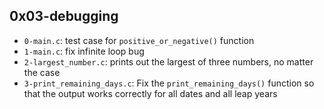 ## 0x03-debugging
- `0-main.c`: test case for `positive_or_negative()` function
- `1-main.c`: fix infinite loop bug
- `2-largest_number.c`: prints out the largest of three numbers, no matter the case
- `3-print_remaining_days.c`: Fix the `print_remaining_days()` function so that the output works correctly for all dates and all leap years
